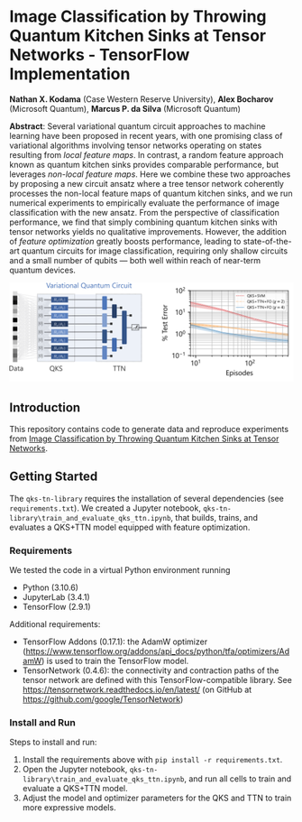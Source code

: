 # Image Classification by Throwing Quantum Kitchen Sinks at Tensor Networks - TensorFlow Implementation
**Nathan X. Kodama** (Case Western Reserve University), **Alex Bocharov** (Microsoft Quantum), **Marcus P. da Silva** (Microsoft Quantum)

**Abstract**: Several variational quantum circuit approaches to machine learning have been proposed in recent years, with one promising class of variational algorithms involving tensor networks operating on states resulting from *local feature maps*. In contrast, a random feature approach known as quantum kitchen sinks provides comparable performance, but leverages *non-local feature maps*. Here we combine these two approaches by proposing a new circuit ansatz where a tree tensor network coherently processes the non-local feature maps of quantum kitchen sinks, and we run numerical experiments to empirically evaluate the performance of image classification with the new ansatz. From the perspective of classification performance, we find that simply combining quantum kitchen sinks with tensor networks yields no qualitative improvements. However, the addition of *feature optimization* greatly boosts performance, leading to state-of-the-art quantum circuits for image classification, requiring only shallow circuits and a small number of qubits — both well within reach of near-term quantum devices.

![QKS+TN](img/readme_figure.png "QKS+TN")

## Introduction
This repository contains code to generate data and reproduce experiments from [Image Classification by Throwing Quantum Kitchen Sinks at Tensor Networks](https://arxiv.org/abs/2208.13895).

## Getting Started
The `qks-tn-library` requires the installation of several dependencies (see `requirements.txt`). We created a Jupyter notebook, `qks-tn-library\train_and_evaluate_qks_ttn.ipynb`, that builds, trains, and evaluates a QKS+TTN model equipped with feature optimization.

### Requirements
We tested the code in a virtual Python environment running
* Python (3.10.6)
* JupyterLab (3.4.1)
* TensorFlow (2.9.1)

Additional requirements:
* TensorFlow Addons (0.17.1): the AdamW optimizer (https://www.tensorflow.org/addons/api_docs/python/tfa/optimizers/AdamW) is used to train the TensorFlow model.
* TensorNetwork (0.4.6): the connectivity and contraction paths of the tensor network are defined with this TensorFlow-compatible library. See  https://tensornetwork.readthedocs.io/en/latest/ (on GitHub at https://github.com/google/TensorNetwork)

### Install and Run
Steps to install and run:
1. Install the requirements above with `pip install -r requirements.txt`.
2. Open the Jupyter notebook, `qks-tn-library\train_and_evaluate_qks_ttn.ipynb`, and run all cells to train and evaluate a QKS+TTN model.
3. Adjust the model and optimizer parameters for the QKS and TTN to train more expressive models.
